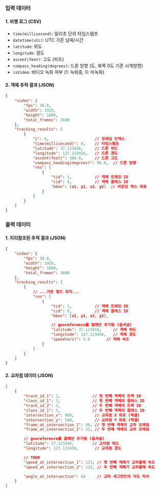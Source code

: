 ### 입력 데이터

#### 1. 비행 로그 (CSV)
- `time(millisecond)`: 밀리초 단위 타임스탬프
- `datetime(utc)`: UTC 기준 날짜/시간
- `latitude`: 위도
- `longitude`: 경도
- `ascent(feet)`: 고도 (피트)
- `compass_heading(degrees)`: 드론 방향 (도, 북쪽 0도 기준 시계방향)
- `isVideo`: 비디오 녹화 여부 (1: 녹화중, 0: 미녹화)

#### 2. 객체 추적 결과 (JSON)
```json
{
    "video": {
        "fps": 30.0,
        "width": 1920,
        "height": 1080,
        "total_frames": 3600
    },
    "tracking_results": [
        {
            "i": 0,                    // 프레임 인덱스
            "time(millisecond)": 0,    // 타임스탬프
            "latitude": 37.123456,     // 드론 위도
            "longitude": 127.123456,   // 드론 경도
            "ascent(feet)": 100.0,     // 드론 고도
            "compass_heading(degrees)": 90.0,  // 드론 방향
            "res": [
                {
                    "tid": 1,          // 객체 트래킹 ID
                    "cid": 0,          // 객체 클래스 ID
                    "bbox": [x1, y1, x2, y2]  // 바운딩 박스 좌표
                }
            ]
        }
    ]
}
```

### 출력 데이터

#### 1. 지리참조된 추적 결과 (JSON)
```json
{
    "video": {
        "fps": 30.0,
        "width": 1920,
        "height": 1080,
        "total_frames": 3600
    },
    "tracking_results": [
        {
            // ...기존 필드 유지...
            "res": [
                {
                    "tid": 1,          // 객체 트래킹 ID
                    "cid": 0,          // 객체 클래스 ID
                    "bbox": [x1, y1, x2, y2],

                    // georeference를 할때만 추가됨 (옵셔널)
                    "latitude": 37.123456,     // 객체 위도
                    "longitude": 127.123456,   // 객체 경도
                    "speed(m/s)": 5.0       // 객체 속도
                }
            ]
        }
    ]
}
```

#### 2. 교차점 데이터 (JSON)
```json
[
    {
        "track_id_1": 1,              // 첫 번째 객체의 트랙 ID
        "class_id_1": 3,              // 첫 번째 객체의 클래스 ID
        "track_id_2": 2,              // 두 번째 객체의 트랙 ID
        "class_id_1": 5,              // 두 번째 객체의 클래스 ID
        "intersection_x": 960,         // 교차점 X 좌표 (픽셀)
        "intersection_y": 540,         // 교차점 Y 좌표 (픽셀)
        "frame_at_intersection_1": 30, // 첫 번째 객체의 교차 프레임
        "frame_at_intersection_2": 32, // 두 번째 객체의 교차 프레임

        // georeference를 할때만 추가됨 (옵셔널)
        "latitude": 37.123456,        // 교차점 위도
        "longitude": 127.123456,       // 교차점 경도

        // TODO
        "speed_at_intersection_1": 123, // 첫 번째 객체가 교차할때 속도
        "speed_at_intersection_2": 123, // 두 번째 객체가 교차할때 속도

        "angle_at_intersection": 60     // 교차 세그먼트의 각도 차이
    }
]
```